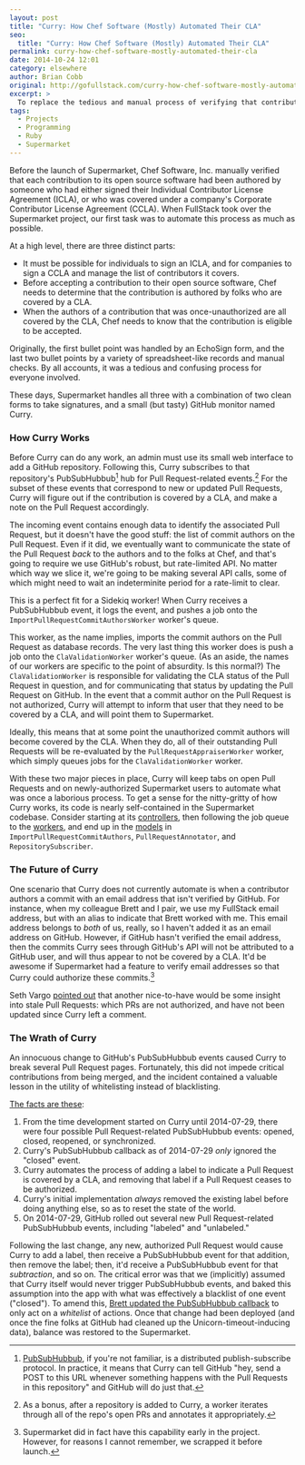 ```yaml
---
layout: post
title: "Curry: How Chef Software (Mostly) Automated Their CLA"
seo:
  title: "Curry: How Chef Software (Mostly) Automated Their CLA"
permalink: curry-how-chef-software-mostly-automated-their-cla
date: 2014-10-24 12:01
category: elsewhere
author: Brian Cobb
original: http://gofullstack.com/curry-how-chef-software-mostly-automated-their-cla
excerpt: >
  To replace the tedious and manual process of verifying that contributors to Chef's Open Source projects were covered by a CLA, FullStack built Curry, a GitHub bot that interfaces with Supermarket to automate CLA-coverage verification.
tags:
  - Projects
  - Programming
  - Ruby
  - Supermarket
---
```


Before the launch of Supermarket, Chef Software, Inc. manually verified that each contribution to its open source software had been authored by someone who had either signed their Individual Contributor License Agreement (ICLA), or who was covered under a company's Corporate Contributor License Agreement (CCLA).
When FullStack took over the Supermarket project, our first task was to automate this process as much as possible.

At a high level, there are three distinct parts:

- It must be possible for individuals to sign an ICLA, and for companies to sign a CCLA and manage the list of contributors it covers.
- Before accepting a contribution to their open source software, Chef needs to determine that the contribution is authored by folks who are covered by a CLA.
- When the authors of a contribution that was once-unauthorized are all covered by the CLA, Chef needs to know that the contribution is eligible to be accepted.

Originally, the first bullet point was handled by an EchoSign form, and the last two bullet points by a variety of spreadsheet-like records and manual checks.
By all accounts, it was a tedious and confusing process for everyone involved.

These days, Supermarket handles all three with a combination of two clean forms to take signatures, and a small (but tasty) GitHub monitor named Curry.

### How Curry Works

Before Curry can do any work, an admin must use its small web interface to add a GitHub repository.
Following this, Curry subscribes to that repository's PubSubHubbub[^1] hub for Pull Request-related events.[^2]
For the subset of these events that correspond to new or updated Pull Requests, Curry will figure out if the contribution is covered by a CLA, and make a note on the Pull Request accordingly.

The incoming event contains enough data to identify the associated Pull Request, but it doesn't have the good stuff: the list of commit authors on the Pull Request.
Even if it did, we eventually want to communicate the state of the Pull Request _back_ to the authors and to the folks at Chef, and that's going to require we use GitHub's robust, but rate-limited API.
No matter which way we slice it, we're going to be making several API calls, some of which might need to wait an indeterminite period for a rate-limit to clear.

This is a perfect fit for a Sidekiq worker!
When Curry receives a PubSubHubbub event, it logs the event, and pushes a job onto the `ImportPullRequestCommitAuthorsWorker` worker's queue.

This worker, as the name implies, imports the commit authors on the Pull Request as database records.
The very last thing this worker does is push a job onto the `ClaValidationWorker` worker's queue.
(As an aside, the names of our workers are specific to the point of absurdity. Is this normal?)
The `ClaValidationWorker` is responsible for validating the CLA status of the Pull Request in question, and for communicating that status by updating the Pull Request on GitHub.
In the event that a commit author on the Pull Request is not authorized, Curry will attempt to inform that user that they need to be covered by a CLA, and will point them to Supermarket.

Ideally, this means that at some point the unauthorized commit authors will become covered by the CLA.
When they do, all of their outstanding Pull Requests will be re-evaluated by the `PullRequestAppraiserWorker` worker, which simply queues jobs for the `ClaValidationWorker` worker.

With these two major pieces in place, Curry will keep tabs on open Pull Requests and on newly-authorized Supermarket users to automate what was once a laborious process.
To get a sense for the nitty-gritty of how Curry works, its code is nearly self-contained in the Supermarket codebase.
Consider starting at its [controllers](https://github.com/opscode/supermarket/tree/79ea1aa2c48913bd0a94600add8a2b079c3b70c7/app/controllers/curry), then following the job queue to the [workers](https://github.com/opscode/supermarket/tree/79ea1aa2c48913bd0a94600add8a2b079c3b70c7/app/workers/curry), and end up in the [models](https://github.com/opscode/supermarket/tree/79ea1aa2c48913bd0a94600add8a2b079c3b70c7/app/models/curry) in `ImportPullRequestCommitAuthors`, `PullRequestAnnotator`, and `RepositorySubscriber`.

### The Future of Curry

One scenario that Curry does not currently automate is when a contributor authors a commit with an email address that isn't verified by GitHub.
For instance, when my colleague Brett and I pair, we use my FullStack email address, but with an alias to indicate that Brett worked with me.
This email address belongs to _both_ of us, really, so I haven't added it as an email address on GitHub.
However, if GitHub hasn't verified the email address, then the commits Curry sees through GitHub's API will not be attributed to a GitHub user, and will thus appear to not be covered by a CLA.
It'd be awesome if Supermarket had a feature to verify email addresses so that Curry could authorize these commits.[^3]

Seth Vargo [pointed out](https://github.com/opscode/supermarket/issues/575) that another nice-to-have would be some insight into stale Pull Requests: which PRs are not authorized, and have not been updated since Curry left a comment.

### The Wrath of Curry

An innocuous change to GitHub's PubSubHubbub events caused Curry to break several Pull Request pages.
Fortunately, this did not impede critical contributions from being merged, and the incident contained a valuable lesson in the utility of whitelisting instead of blacklisting.

[The facts are these](http://tvtropes.org/pmwiki/pmwiki.php/Series/PushingDaisies?from=Main.PushingDaisies):

1. From the time development started on Curry until 2014-07-29, there were four possible Pull Request-related PubSubHubbub events: opened, closed, reopened, or synchronized.
1. Curry's PubSubHubbub callback as of 2014-07-29 _only_ ignored the "closed" event.
1. Curry automates the process of adding a label to indicate a Pull Request is covered by a CLA, and removing that label if a Pull Request ceases to be authorized.
1. Curry's initial implementation _always_ removed the existing label before doing anything else, so as to reset the state of the world.
1. On 2014-07-29, GitHub rolled out several new Pull Request-related PubSubHubbub events, including "labeled" and "unlabeled."

Following the last change, any new, authorized Pull Request would cause Curry to add a label, then receive a PubSubHubbub event for that addition, then remove the label; then, it'd receive a PubSubHubbub event for that _subtraction_, and so on.
The critical error was that we (implicitly) assumed that Curry itself would never trigger PubSubHubbub events, and baked this assumption into the app with what was effectively a blacklist of one event ("closed").
To amend this, [Brett updated the PubSubHubbub callback](https://github.com/opscode/supermarket/commit/9204c7f235b6645c8bd3d5b64a781b0adf30d3f4#diff-1) to only act on a _whitelist_ of actions.
Once that change had been deployed (and once the fine folks at GitHub had cleaned up the Unicorn-timeout-inducing data), balance was restored to the Supermarket.

[^1]: [PubSubHubbub](http://en.wikipedia.org/wiki/PubSubHubbub), if you're not familiar, is a distributed publish-subscribe protocol. In practice, it means that Curry can tell GitHub "hey, send a POST to this URL whenever something happens with the Pull Requests in this repository" and GitHub will do just that.
[^2]: As a bonus, after a repository is added to Curry, a worker iterates through all of the repo's open PRs and annotates it appropriately.
[^3]: Supermarket did in fact have this capability early in the project. However, for reasons I cannot remember, we scrapped it before launch.
